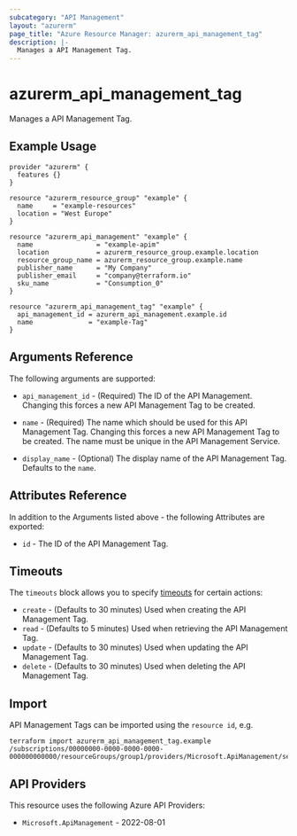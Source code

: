 ```yaml
---
subcategory: "API Management"
layout: "azurerm"
page_title: "Azure Resource Manager: azurerm_api_management_tag"
description: |-
  Manages a API Management Tag.
---
```


# azurerm_api_management_tag

Manages a API Management Tag.

## Example Usage

```hcl
provider "azurerm" {
  features {}
}

resource "azurerm_resource_group" "example" {
  name     = "example-resources"
  location = "West Europe"
}

resource "azurerm_api_management" "example" {
  name                = "example-apim"
  location            = azurerm_resource_group.example.location
  resource_group_name = azurerm_resource_group.example.name
  publisher_name      = "My Company"
  publisher_email     = "company@terraform.io"
  sku_name            = "Consumption_0"
}

resource "azurerm_api_management_tag" "example" {
  api_management_id = azurerm_api_management.example.id
  name              = "example-Tag"
}
```

## Arguments Reference

The following arguments are supported:

* `api_management_id` - (Required) The ID of the API Management. Changing this forces a new API Management Tag to be created.

* `name` - (Required) The name which should be used for this API Management Tag. Changing this forces a new API Management Tag to be created. The name must be unique in the API Management Service.

* `display_name` - (Optional) The display name of the API Management Tag. Defaults to the `name`.

## Attributes Reference

In addition to the Arguments listed above - the following Attributes are exported:

* `id` - The ID of the API Management Tag.

## Timeouts

The `timeouts` block allows you to specify [timeouts](https://developer.hashicorp.com/terraform/language/resources/configure#define-operation-timeouts) for certain actions:

* `create` - (Defaults to 30 minutes) Used when creating the API Management Tag.
* `read` - (Defaults to 5 minutes) Used when retrieving the API Management Tag.
* `update` - (Defaults to 30 minutes) Used when updating the API Management Tag.
* `delete` - (Defaults to 30 minutes) Used when deleting the API Management Tag.

## Import

API Management Tags can be imported using the `resource id`, e.g.

```shell
terraform import azurerm_api_management_tag.example /subscriptions/00000000-0000-0000-0000-000000000000/resourceGroups/group1/providers/Microsoft.ApiManagement/service/service1/tags/tag1
```

## API Providers
<!-- This section is generated, changes will be overwritten -->
This resource uses the following Azure API Providers:

* `Microsoft.ApiManagement` - 2022-08-01
